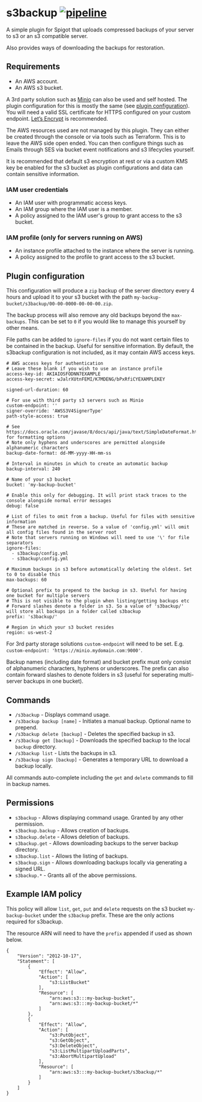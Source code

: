 # s3backup [![pipeline](https://gitlab.com/steve.stonehouse/s3backup/badges/master/pipeline.svg)](https://gitlab.com/steve-stonehouse/s3backup/commits/master)
A simple plugin for Spigot that uploads compressed backups of your server to s3 or an s3 compatible server.

Also provides ways of downloading the backups for restoration.

## Requirements
 - An AWS account.
 - An AWS s3 bucket.

A 3rd party solution such as [Minio](https://min.io/) can also be used and self hosted. The plugin configuration for this is mostly the same (see [plugin configuration](#plugin-configuration)). You will need a valid SSL certificate for HTTPS configured on your custom endpoint. [Let’s Encrypt](https://letsencrypt.org/) is recommended.

The AWS resources used are not managed by this plugin. They can either be created through the console or via tools such as Terraform. This is to leave the AWS side open ended. You can then configure things such as Emails through SES via bucket event notifications and s3 lifecycles yourself.

It is recommended that default s3 encryption at rest or via a custom KMS key be enabled for the s3 bucket as plugin configurations and data can contain sensitive information.

 ### IAM user credentials
 - An IAM user with programmatic access keys.
 - An IAM group where the IAM user is a member.
 - A policy assigned to the IAM user's group to grant access to the s3 bucket.

### IAM profile (only for servers running on AWS)
- An instance profile attached to the instance where the server is running.
- A policy assigned to the profile to grant access to the s3 bucket.

## Plugin configuration
This configuration will produce a `zip` backup of the server directory every 4 hours and upload it to your s3 bucket with the path `my-backup-bucket/s3backup/00-00-0000-00-00-00.zip`.

The backup process will also remove any old backups beyond the `max-backups`. This can be set to `0` if you would like to manage this yourself by other means.

File paths can be added to `ignore-files` if you do not want certain files to be contained in the backup. Useful for sensitive information. By default, the s3backup configuration is not included, as it may contain AWS access keys.
```
# AWS access keys for authentication
# Leave these blank if you wish to use an instance profile
access-key-id: AKIAIOSFODNN7EXAMPLE
access-key-secret: wJalrXUtnFEMI/K7MDENG/bPxRfiCYEXAMPLEKEY

signed-url-duration: 60

# For use with third party s3 servers such as Minio
custom-endpoint: ''
signer-override: 'AWSS3V4SignerType'
path-style-access: true

# See https://docs.oracle.com/javase/8/docs/api/java/text/SimpleDateFormat.html for formatting options
# Note only hyphens and underscores are permitted alongside alphanumeric characters
backup-date-format: dd-MM-yyyy-HH-mm-ss

# Interval in minutes in which to create an automatic backup
backup-interval: 240

# Name of your s3 bucket
bucket: 'my-backup-bucket'

# Enable this only for debugging. It will print stack traces to the console alongside normal error messages
debug: false

# List of files to omit from a backup. Useful for files with sensitive information
# These are matched in reverse. So a value of 'config.yml' will omit all config files found in the server root
# Note that servers running on Windows will need to use '\' for file separators
ignore-files:
  - s3backup/config.yml
  - s3backup\config.yml

# Maximum backups in s3 before automatically deleting the oldest. Set to 0 to disable this
max-backups: 60

# Optional prefix to prepend to the backup in s3. Useful for having one bucket for multiple servers
# This is not visible to the plugin when listing/getting backups etc
# Forward slashes denote a folder in s3. So a value of 's3backup/' will store all backups in a folder called s3backup
prefix: 's3backup/'

# Region in which your s3 bucket resides
region: us-west-2
```
For 3rd party storage solutions `custom-endpoint` will need to be set. E.g. `custom-endpoint: 'https://minio.mydomain.com:9000'`.

Backup names (including date format) and bucket prefix must only consist of alphanumeric characters, hyphens or underscores. The prefix can also contain forward slashes to denote folders in s3 (useful for seperating multi-server backups in one bucket).

## Commands
- `/s3backup` - Displays command usage.
- `/s3backup backup [name]` - Initiates a manual backup. Optional name to prepend.
- `/s3backup delete [backup]` - Deletes the specified backup in s3.
- `/s3backup get [backup]` - Downloads the specified backup to the local `backup` directory.
- `/s3backup list` - Lists the backups in s3.
- `/s3backup sign [backup]` - Generates a temporary URL to download a backup locally.

All commands auto-complete including the `get` and `delete` commands to fill in backup names.

## Permissions
- `s3backup` - Allows displaying command usage. Granted by any other permission.
- `s3backup.backup` - Allows creation of backups.
- `s3backup.delete` - Allows deletion of backups.
- `s3backup.get` - Allows downloading backups to the server backup directory.
- `s3backup.list` - Allows the listing of backups.
- `s3backup.sign` - Allows downloading backups locally via generating a signed URL.
- `s3backup.*` - Grants all of the above permissions.

## Example IAM policy
This policy will allow `list`, `get`, `put` and `delete` requests on the s3 bucket `my-backup-bucket` under the `s3backup` prefix. These are the only actions required for s3backup.

The resource ARN will need to have the `prefix` appended if used as shown below.
```
{
    "Version": "2012-10-17",
    "Statement": [
        {
            "Effect": "Allow",
            "Action": [
                "s3:ListBucket"
            ],
            "Resource": [
                "arn:aws:s3:::my-backup-bucket",
                "arn:aws:s3:::my-backup-bucket/*"
            ]
        },
        {
            "Effect": "Allow",
            "Action": [
                "s3:PutObject",
                "s3:GetObject",
                "s3:DeleteObject",
                "s3:ListMultipartUploadParts",
                "s3:AbortMultipartUpload"
            ],
            "Resource": [
                "arn:aws:s3:::my-backup-bucket/s3backup/*"
            ]
        }
    ]
}
```